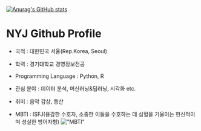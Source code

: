 [![Anurag's GitHub stats](https://github-readme-stats.vercel.app/api?username=yoonjong8739)](https://github.com/anuraghazra/github-readme-stats)

# NYJ Github Profile

- 국적 : 대한민국 서율(Rep.Korea, Seoul)

- 학력 : 경기대학교 경영정보전공

- Programming Language : Python, R

- 관심 분야 : 데이터 분석, 머신러닝&딥러닝, 시각화 etc.

- 취미 : 음악 감상, 등산

- MBTI : ISFJ(용감한 수호자, 소중한 이들을 수호하는 데 심혈을 기울이는 헌신적이며 성실한 방어자형)
  !["MBTI"](https://ddnews.co.kr/wp-content/uploads/2021/12/ISFJ-%ED%8A%B9%EC%A7%95-1.jpg.webp)